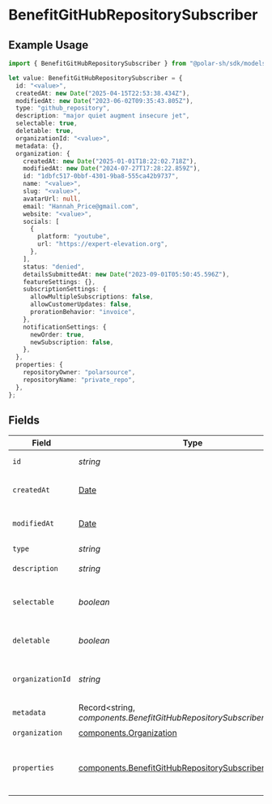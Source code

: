 # BenefitGitHubRepositorySubscriber

## Example Usage

```typescript
import { BenefitGitHubRepositorySubscriber } from "@polar-sh/sdk/models/components/benefitgithubrepositorysubscriber.js";

let value: BenefitGitHubRepositorySubscriber = {
  id: "<value>",
  createdAt: new Date("2025-04-15T22:53:38.434Z"),
  modifiedAt: new Date("2023-06-02T09:35:43.805Z"),
  type: "github_repository",
  description: "major quiet augment insecure jet",
  selectable: true,
  deletable: true,
  organizationId: "<value>",
  metadata: {},
  organization: {
    createdAt: new Date("2025-01-01T18:22:02.718Z"),
    modifiedAt: new Date("2024-07-27T17:28:22.859Z"),
    id: "1dbfc517-0bbf-4301-9ba8-555ca42b9737",
    name: "<value>",
    slug: "<value>",
    avatarUrl: null,
    email: "Hannah_Price@gmail.com",
    website: "<value>",
    socials: [
      {
        platform: "youtube",
        url: "https://expert-elevation.org",
      },
    ],
    status: "denied",
    detailsSubmittedAt: new Date("2023-09-01T05:50:45.596Z"),
    featureSettings: {},
    subscriptionSettings: {
      allowMultipleSubscriptions: false,
      allowCustomerUpdates: false,
      prorationBehavior: "invoice",
    },
    notificationSettings: {
      newOrder: true,
      newSubscription: false,
    },
  },
  properties: {
    repositoryOwner: "polarsource",
    repositoryName: "private_repo",
  },
};
```

## Fields

| Field                                                                                                                            | Type                                                                                                                             | Required                                                                                                                         | Description                                                                                                                      |
| -------------------------------------------------------------------------------------------------------------------------------- | -------------------------------------------------------------------------------------------------------------------------------- | -------------------------------------------------------------------------------------------------------------------------------- | -------------------------------------------------------------------------------------------------------------------------------- |
| `id`                                                                                                                             | *string*                                                                                                                         | :heavy_check_mark:                                                                                                               | The ID of the benefit.                                                                                                           |
| `createdAt`                                                                                                                      | [Date](https://developer.mozilla.org/en-US/docs/Web/JavaScript/Reference/Global_Objects/Date)                                    | :heavy_check_mark:                                                                                                               | Creation timestamp of the object.                                                                                                |
| `modifiedAt`                                                                                                                     | [Date](https://developer.mozilla.org/en-US/docs/Web/JavaScript/Reference/Global_Objects/Date)                                    | :heavy_check_mark:                                                                                                               | Last modification timestamp of the object.                                                                                       |
| `type`                                                                                                                           | *string*                                                                                                                         | :heavy_check_mark:                                                                                                               | N/A                                                                                                                              |
| `description`                                                                                                                    | *string*                                                                                                                         | :heavy_check_mark:                                                                                                               | The description of the benefit.                                                                                                  |
| `selectable`                                                                                                                     | *boolean*                                                                                                                        | :heavy_check_mark:                                                                                                               | Whether the benefit is selectable when creating a product.                                                                       |
| `deletable`                                                                                                                      | *boolean*                                                                                                                        | :heavy_check_mark:                                                                                                               | Whether the benefit is deletable.                                                                                                |
| `organizationId`                                                                                                                 | *string*                                                                                                                         | :heavy_check_mark:                                                                                                               | The ID of the organization owning the benefit.                                                                                   |
| `metadata`                                                                                                                       | Record<string, *components.BenefitGitHubRepositorySubscriberMetadata*>                                                           | :heavy_check_mark:                                                                                                               | N/A                                                                                                                              |
| `organization`                                                                                                                   | [components.Organization](../../models/components/organization.md)                                                               | :heavy_check_mark:                                                                                                               | N/A                                                                                                                              |
| `properties`                                                                                                                     | [components.BenefitGitHubRepositorySubscriberProperties](../../models/components/benefitgithubrepositorysubscriberproperties.md) | :heavy_check_mark:                                                                                                               | Properties available to subscribers for a benefit of type `github_repository`.                                                   |